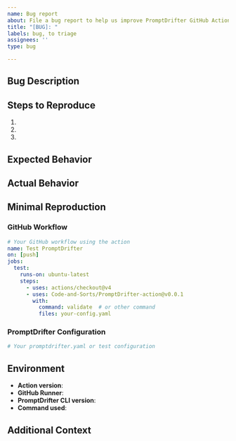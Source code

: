 ```yaml
---
name: Bug report
about: File a bug report to help us improve PromptDrifter GitHub Action
title: "[BUG]: "
labels: bug, to triage
assignees: ''
type: bug

---
```


<!--
Thank you for using PromptDrifter GitHub Action! 🎉

Before filing a bug report, please check:
- Have a usage question? Ask in Discussions: https://github.com/Code-and-Sorts/PromptDrifter-action/discussions
- Have an idea for a feature? Use the feature request template instead
- Search existing issues to avoid duplicates
- Check the main PromptDrifter CLI repo for CLI-specific issues: https://github.com/Code-and-Sorts/PromptDrifter

Please provide the information below to help us understand and fix the bug.
-->

## Bug Description
<!-- A clear and concise description of what the bug is -->

## Steps to Reproduce
1. 
2. 
3. 

## Expected Behavior
<!-- What you expected to happen -->

## Actual Behavior
<!-- What actually happened -->

## Minimal Reproduction
<!-- Please provide the minimal workflow configuration that reproduces the issue -->

### GitHub Workflow
```yaml
# Your GitHub workflow using the action
name: Test PromptDrifter
on: [push]
jobs:
  test:
    runs-on: ubuntu-latest
    steps:
      - uses: actions/checkout@v4
      - uses: Code-and-Sorts/PromptDrifter-action@v0.0.1
        with:
          command: validate  # or other command
          files: your-config.yaml
```

### PromptDrifter Configuration
```yaml
# Your promptdrifter.yaml or test configuration
```

## Environment
- **Action version**: <!-- e.g., v0.0.1, @main, specific commit -->
- **GitHub Runner**: <!-- e.g., ubuntu-latest, windows-latest, macos-latest -->
- **PromptDrifter CLI version**: <!-- If known, from action logs -->
- **Command used**: <!-- validate, run, init, etc. -->

## Additional Context
<!-- Add any other context, screenshots, or logs about the problem -->
